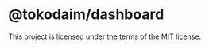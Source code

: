 # @tokodaim/dashboard

This project is licensed under the terms of the
[MIT license](https://github.com/dafundacom/tokodaim/blob/main/LICENSE.md).
